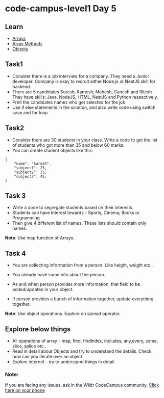 # code-campus-level1 Day 5

## Learn

- [Arrays](https://javascript.info/array)
- [Array Methods](https://javascript.info/array-methods)
- [Objects](https://javascript.info/object-basics)

## Task1

- Consider there is a job interview for a company. They need a Junior developer. Company is okay to recruit either Node.js or NestJS skill for backend.
- There are 5 candidates Suresh, Ramesh, Mahesh, Ganesh and Ritesh - They have skills: Java, NodeJS, HTML, NestJS and Python respectively.
- Print the candidates names who get selected for the job
- Use if else statements in the solution, and also write code using switch case and for loop

## Task2

- Consider there are 30 students in your class. Write a code to get the list of students who got more than 35 and below 60 marks.
- You can create student objects like this:

```
{
    "name": "Suresh",
    "subject1": 25,
    "subject2": 35,
    "subject3": 45,
}
```

## Task 3

- Write a code to segregate students based on their interests.
- Students can have interest towards - Sports, Cinema, Books or Programming
- Then give 4 different list of names. These lists should contain only names.

**Note**: Use map function of Arrays.

## Task 4
- You are collecting information from a person. Like height, weight etc..
- You already have some info about the person.
- As and when person provides more information, that field to be added/updated in your object.

- If person provides a bunch of information together, update everything together.

**Note**: Use object operations. Explore on spread operator.


## Explore below things
- All operations of array - map, find, findIndex, includes, any,every, some, slice, splice etc..
- Read in detail about Objects and try to understand the details. Check how can you iterate over an object.
- Explore internet - try to understand things in detail.


### Note:
If you are facing any issues, ask in the Wildr CodeCampus community. 
[Click here on your phone](https://wildr.com/invite/ioaN)

